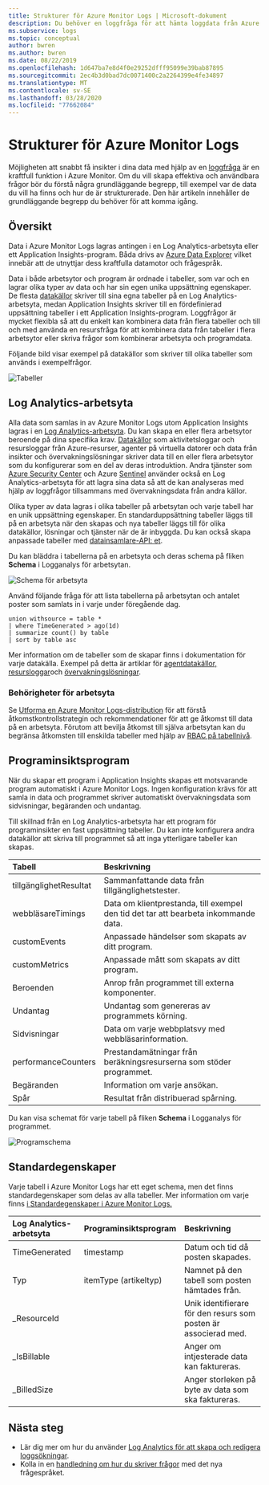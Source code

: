 ```yaml
---
title: Strukturer för Azure Monitor Logs | Microsoft-dokument
description: Du behöver en loggfråga för att hämta loggdata från Azure Monitor.  I den här artikeln beskrivs hur nya loggfrågor används i Azure Monitor och innehåller begrepp som du måste förstå innan du skapar en.
ms.subservice: logs
ms.topic: conceptual
author: bwren
ms.author: bwren
ms.date: 08/22/2019
ms.openlocfilehash: 1d647ba7e8d4f0e29252dfff95099e39bab87895
ms.sourcegitcommit: 2ec4b3d0bad7dc0071400c2a2264399e4fe34897
ms.translationtype: MT
ms.contentlocale: sv-SE
ms.lasthandoff: 03/28/2020
ms.locfileid: "77662084"
---
```

# <a name="structure-of-azure-monitor-logs"></a>Strukturer för Azure Monitor Logs
Möjligheten att snabbt få insikter i dina data med hjälp av en [loggfråga](log-query-overview.md) är en kraftfull funktion i Azure Monitor. Om du vill skapa effektiva och användbara frågor bör du förstå några grundläggande begrepp, till exempel var de data du vill ha finns och hur de är strukturerade. Den här artikeln innehåller de grundläggande begrepp du behöver för att komma igång.

## <a name="overview"></a>Översikt
Data i Azure Monitor Logs lagras antingen i en Log Analytics-arbetsyta eller ett Application Insights-program. Båda drivs av [Azure Data Explorer](/azure/data-explorer/) vilket innebär att de utnyttjar dess kraftfulla datamotor och frågespråk.

Data i både arbetsytor och program är ordnade i tabeller, som var och en lagrar olika typer av data och har sin egen unika uppsättning egenskaper. De flesta [datakällor](../platform/data-sources.md) skriver till sina egna tabeller på en Log Analytics-arbetsyta, medan Application Insights skriver till en fördefinierad uppsättning tabeller i ett Application Insights-program. Loggfrågor är mycket flexibla så att du enkelt kan kombinera data från flera tabeller och till och med använda en resursfråga för att kombinera data från tabeller i flera arbetsytor eller skriva frågor som kombinerar arbetsyta och programdata.

Följande bild visar exempel på datakällor som skriver till olika tabeller som används i exempelfrågor.

![Tabeller](media/logs-structure/queries-tables.png)

## <a name="log-analytics-workspace"></a>Log Analytics-arbetsyta
Alla data som samlas in av Azure Monitor Logs utom Application Insights lagras i en [Log Analytics-arbetsyta](../platform/manage-access.md). Du kan skapa en eller flera arbetsytor beroende på dina specifika krav. [Datakällor](../platform/data-sources.md) som aktivitetsloggar och resursloggar från Azure-resurser, agenter på virtuella datorer och data från insikter och övervakningslösningar skriver data till en eller flera arbetsytor som du konfigurerar som en del av deras introduktion. Andra tjänster som [Azure Security Center](/azure/security-center/) och Azure [Sentinel](/azure/sentinel/) använder också en Log Analytics-arbetsyta för att lagra sina data så att de kan analyseras med hjälp av loggfrågor tillsammans med övervakningsdata från andra källor.

Olika typer av data lagras i olika tabeller på arbetsytan och varje tabell har en unik uppsättning egenskaper. En standarduppsättning tabeller läggs till på en arbetsyta när den skapas och nya tabeller läggs till för olika datakällor, lösningar och tjänster när de är inbyggda. Du kan också skapa anpassade tabeller med [datainsamlare-API: et](../platform/data-collector-api.md).

Du kan bläddra i tabellerna på en arbetsyta och deras schema på fliken **Schema** i Logganalys för arbetsytan.

![Schema för arbetsyta](media/scope/workspace-schema.png)

Använd följande fråga för att lista tabellerna på arbetsytan och antalet poster som samlats in i varje under föregående dag. 

```Kusto
union withsource = table * 
| where TimeGenerated > ago(1d)
| summarize count() by table
| sort by table asc
```
Mer information om de tabeller som de skapar finns i dokumentation för varje datakälla. Exempel på detta är artiklar för [agentdatakällor,](../platform/agent-data-sources.md) [resursloggar](../platform/diagnostic-logs-schema.md)och [övervakningslösningar](../insights/solutions-inventory.md).

### <a name="workspace-permissions"></a>Behörigheter för arbetsyta
Se [Utforma en Azure Monitor Logs-distribution](../platform/design-logs-deployment.md) för att förstå åtkomstkontrollstrategin och rekommendationer för att ge åtkomst till data på en arbetsyta. Förutom att bevilja åtkomst till själva arbetsytan kan du begränsa åtkomsten till enskilda tabeller med hjälp av [RBAC på tabellnivå](../platform/manage-access.md#table-level-rbac).

## <a name="application-insights-application"></a>Programinsiktsprogram
När du skapar ett program i Application Insights skapas ett motsvarande program automatiskt i Azure Monitor Logs. Ingen konfiguration krävs för att samla in data och programmet skriver automatiskt övervakningsdata som sidvisningar, begäranden och undantag.

Till skillnad från en Log Analytics-arbetsyta har ett program för programinsikter en fast uppsättning tabeller. Du kan inte konfigurera andra datakällor att skriva till programmet så att inga ytterligare tabeller kan skapas. 

| Tabell | Beskrivning | 
|:---|:---|
| tillgänglighetResultat | Sammanfattande data från tillgänglighetstester. |
| webbläsareTimings      | Data om klientprestanda, till exempel den tid det tar att bearbeta inkommande data. |
| customEvents        | Anpassade händelser som skapats av ditt program. |
| customMetrics       | Anpassade mått som skapats av ditt program. |
| Beroenden        | Anrop från programmet till externa komponenter. |
| Undantag          | Undantag som genereras av programmets körning. |
| Sidvisningar           | Data om varje webbplatsvy med webbläsarinformation. |
| performanceCounters | Prestandamätningar från beräkningsresurserna som stöder programmet. |
| Begäranden            | Information om varje ansökan.  |
| Spår              | Resultat från distribuerad spårning. |

Du kan visa schemat för varje tabell på fliken **Schema** i Logganalys för programmet.

![Programschema](media/scope/application-schema.png)

## <a name="standard-properties"></a>Standardegenskaper
Varje tabell i Azure Monitor Logs har ett eget schema, men det finns standardegenskaper som delas av alla tabeller. Mer information om varje finns [i Standardegenskaper i Azure Monitor Logs.](../platform/log-standard-properties.md)

| Log Analytics-arbetsyta | Programinsiktsprogram | Beskrivning |
|:---|:---|:---|
| TimeGenerated | timestamp  | Datum och tid då posten skapades. |
| Typ          | itemType (artikeltyp)   | Namnet på den tabell som posten hämtades från. |
| _ResourceId   |            | Unik identifierare för den resurs som posten är associerad med. |
| _IsBillable   |            | Anger om intjesterade data kan faktureras. |
| _BilledSize   |            | Anger storleken på byte av data som ska faktureras. |

## <a name="next-steps"></a>Nästa steg
- Lär dig mer om hur du använder [Log Analytics för att skapa och redigera loggsökningar](../log-query/portals.md).
- Kolla in en [handledning om hur du skriver frågor](../log-query/get-started-queries.md) med det nya frågespråket.

